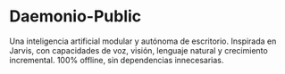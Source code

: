 # Daemonio-Public
Una inteligencia artificial modular y autónoma de escritorio. Inspirada en Jarvis, con capacidades de voz, visión, lenguaje natural y crecimiento incremental. 100% offline, sin dependencias innecesarias.
